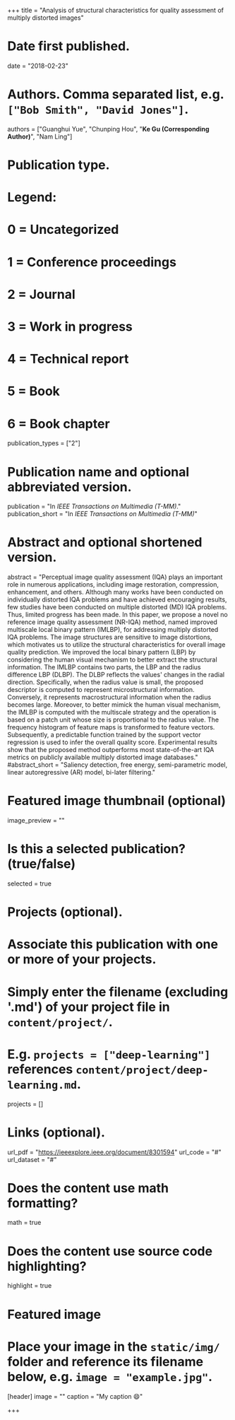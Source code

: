 +++
title = "Analysis of structural characteristics for quality assessment of multiply distorted images"

# Date first published.
date = "2018-02-23"

# Authors. Comma separated list, e.g. `["Bob Smith", "David Jones"]`.
authors = ["Guanghui Yue", "Chunping Hou", "**Ke Gu (Corresponding Author)**", "Nam Ling"]
# Publication type.
# Legend:
# 0 = Uncategorized
# 1 = Conference proceedings
# 2 = Journal
# 3 = Work in progress
# 4 = Technical report
# 5 = Book
# 6 = Book chapter
publication_types = ["2"]

# Publication name and optional abbreviated version.
publication = "In *IEEE Transactions on Multimedia (T-MM)*."
publication_short = "In *IEEE Transactions on Multimedia (T-MM)*"

# Abstract and optional shortened version.
abstract = "Perceptual image quality assessment (IQA) plays an important role in numerous applications, including image restoration, compression, enhancement, and others. Although many works have been conducted on individually distorted IQA problems and have achieved encouraging results, few studies have been conducted on multiple distorted (MD) IQA problems. Thus, limited progress has been made. In this paper, we propose a novel no reference image quality assessment (NR-IQA) method, named improved multiscale local binary pattern (IMLBP), for addressing multiply distorted IQA problems. The image structures are sensitive to image distortions, which motivates us to utilize the structural characteristics for overall image quality prediction. We improved the local binary pattern (LBP) by considering the human visual mechanism to better extract the structural information. The IMLBP contains two parts, the LBP and the radius difference LBP (DLBP). The DLBP reflects the values' changes in the radial direction. Specifically, when the radius value is small, the proposed descriptor is computed to represent microstructural information. Conversely, it represents macrostructural information when the radius becomes large. Moreover, to better mimick the human visual mechanism, the IMLBP is computed with the multiscale strategy and the operation is based on a patch unit whose size is proportional to the radius value. The frequency histogram of feature maps is transformed to feature vectors. Subsequently, a predictable function trained by the support vector regression is used to infer the overall quality score. Experimental results show that the proposed method outperforms most state-of-the-art IQA metrics on publicly available multiply distorted image databases."
#abstract_short = "Saliency detection, free energy, semi-parametric model, linear autoregressive (AR) model, bi-later filtering."

# Featured image thumbnail (optional)
image_preview = ""

# Is this a selected publication? (true/false)
selected = true

# Projects (optional).
#   Associate this publication with one or more of your projects.
#   Simply enter the filename (excluding '.md') of your project file in `content/project/`.
#   E.g. `projects = ["deep-learning"]` references `content/project/deep-learning.md`.
projects = []

# Links (optional).
url_pdf = "https://ieeexplore.ieee.org/document/8301594"
url_code = "#"
url_dataset = "#"




# Does the content use math formatting?
math = true

# Does the content use source code highlighting?
highlight = true

# Featured image
# Place your image in the `static/img/` folder and reference its filename below, e.g. `image = "example.jpg"`.
[header]
image = ""
caption = "My caption 😄"

+++
